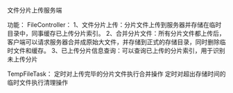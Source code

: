 文件分片上传服务端

功能：
FileController：
1、文件分片上传：分片文件上传到服务器并存储在临时目录中，同事缓存已上传分片索引。
2、合并分片文件：所有分片文件都上传后，客户端可以请求服务器合并成原始大文件，并存储到正式的存储目录，同时删除临时文件和缓存。
3、已上传分片信息查询：可以查询已上传的分片索引，用于识别未上传分片

TempFileTask：
定时对上传完毕的分片文件执行合并操作
定时对超出存储时间的临时文件执行清理操作
